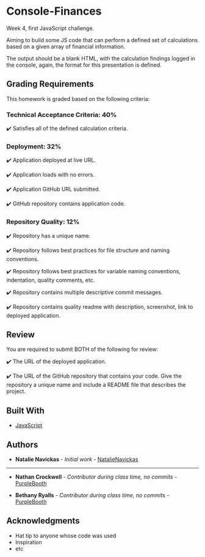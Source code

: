 # Console-Finances
Week 4, first JavaScript challenge. 

Aiming to build some JS code that can perform a defined set of calculations based on a given array of financial information. 

The output should be a blank HTML, with the calculation findings logged in the console, again, the format for this presentation is defined.


## Grading Requirements

This homework is graded based on the following criteria: 

### Technical Acceptance Criteria: 40%

✔️ Satisfies all of the defined calculation criteria.

### Deployment: 32%

✔️ Application deployed at live URL.

✔️ Application loads with no errors.

✔️ Application GitHub URL submitted.

✔️ GitHub repository contains application code.

### Repository Quality: 12%

✔️ Repository has a unique name.

✔️ Repository follows best practices for file structure and naming conventions.

✔️ Repository follows best practices for variable naming conventions, indentation, quality comments, etc.

✔️ Repository contains multiple descriptive commit messages.

✔️ Repository contains quality readme with description, screenshot, link to deployed application.

## Review

You are required to submit BOTH of the following for review:

✔️ The URL of the deployed application.

✔️ The URL of the GitHub repository that contains your code. Give the repository a unique name and include a README file that describes the project.


## Built With

* [JavaScript](https://www.javascript.com/)

## Authors

* **Natalie Navickas** - *Initial work* - [NatalieNavickas](https://github.com/NNavickas)

---
* **Nathan Crockwell** - *Contributor during class time, no commits* - [PurpleBooth](https://github.com/PurpleBooth)

* **Bethany Ryalls** - *Contributor during class time, no commits* - [PurpleBooth](https://github.com/PurpleBooth)


## Acknowledgments

* Hat tip to anyone whose code was used
* Inspiration
* etc
